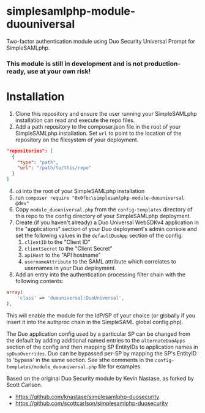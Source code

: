 simplesamlphp-module-duouniversal
==========================
Two-factor authentication module using Duo Security Universal Prompt for SimpleSAMLphp.

### This module is still in development and is not production-ready, use at your own risk!

# Installation
1. Clone this repository and ensure the user running your SimpleSAMLphp installation can read and execute the repo files.
2. Add a path repository to the composer.json file in the root of your SimpleSAMLphp installation. Set `url` to point to the location of the repository on the filesystem of your deployment.
```json
"repositories": [
  {
    "type": "path",
    "url": "/path/to/this/repo"
  }
]
```
4. `cd` into the root of your SimpleSAMLphp installation
5. run `composer require "0x0fbc\simplesamlphp-module-duouniversal @dev"`
6. Copy `module_duouniversal.php` from the `config-templates` directory of this repo to the config directory of your SimpleSAMLphp deployment.
7. Create (if you haven't already) a Duo Universal WebSDKv4 application in the "applications" section of your Duo deployment's admin console and set the following values in the `defaultDuoApp` section of the config:
   1. `clientID` to the "Client ID"
   2. `clientSecret` to the "Client Secret"
   3. `apiHost` to the "API hostname"
   4. `usernameAttribute` to the SAML attribute which correlates to usernames in your Duo deployment.
8. Add an entry into the authentication processing filter chain with the following contents:
```php
array(
    'class' => 'duouniversal:DuoUniversal',
),
```

This will enable the module for the IdP/SP of your choice (or globally if you insert it into the authproc chain in the SimpleSAML global config.php).

The Duo application config used by a particular SP can be changed from the default by adding additional named entries to the `alternateDuoApps` section of the config and then mapping SP EntityIDs to application names in `spDuoOverrides`. Duo can be bypassed per-SP by mapping the SP's EntityID to 'bypass' in the same section. See sthe comments in the `config-templates/module_duouniversal.php` file for examples.

Based on the original Duo Security module by Kevin Nastase, as forked by Scott Carlson.

- https://github.com/knastase/simplesamlphp-duosecurity
- https://github.com/scottcarlson/simplesamlphp-duosecurity